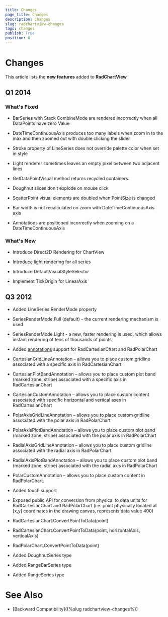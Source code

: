 ```yaml
---
title: Changes
page_title: Changes
description: Changes
slug: radchartview-changes
tags: changes
publish: True
position: 0
---
```


# Changes



This article lists the __new features__ added to __RadChartView__

## Q1 2014

### What's Fixed

* BarSeries with Stack CombineMode are rendered incorrectly when all DataPoints have zero Value

* DateTimeContinuousAxis produces too many labels when zoom in to the max and then zoomed out with double clicking the slider

* Stroke property of LineSeries does not override palette color when set in style

* Light renderer sometimes leaves an empty pixel between two adjacent lines

* GetDataPointVisual method returns recycled containers.

* Doughnut slices don't explode on mouse click

* ScatterPoint visual elements are doubled when PointSize is changed

* Bar width is not recalculated on zoom with DateTimeContinuousAxis axis

* Annotations are positioned incorrectly when zooming on a DateTimeContinuousAxis

### What's New

* Introduce Direct2D Rendering for ChartView

* Introduce light rendering for all series

* Introduce DefaultVisualStyleSelector

* Implement TickOrigin for LinearAxis

## Q3 2012

* Added LineSeries.RenderMode property

* SeriesRenderMode.Full (default) - the current rendering mechanism is used
                

* SeriesRenderMode.Light - a new, faster rendering is used, which allows instant rendering of tens of thousands of points
                

* Added [annotations](#216ade21-083f-49ce-8d99-2b1f6bb0b405) support for RadCartesianChart and RadPolarChart
            

* CartesianGridLineAnnotation – allows you to place custom gridline associated with a specific axis in RadCartesianChart
                

* CartesianPlotBandAnnotation – allows you to place custom plot band (marked zone, stripe) associated with a specific axis in RadCartesianChart
                

* CartesianCustomAnnotation – allows you to place custom content associated with specific horizontal and vertical axes in RadCartesianChart
                

* PolarAxisGridLineAnnotation – allows you to place custom gridline associated with the polar axis in RadPolarChart
                

* PolarAxisPlotBandAnnotation – allows you to place custom plot band (marked zone, stripe) associated with the polar axis in RadPolarChart
                

* RadialAxisGridLineAnnotation – allows you to place custom gridline associated with the radial axis in RadPolarChart
                

* RadialAxisPlotBandAnnotation – allows you to place custom plot band (marked zone, stripe) associated with the radial axis in RadPolarChart
                

* PolarCustomAnnotation – allows you to place custom content in RadPolarChart.
                

* Added touch support

* Exposed public API  for conversion from physical to data units for RadCartesianChart and RadPolarChart 
              (i.e. point physically located at [x,y] coordinates in the drawing canvas, represents data value 400)
            

* RadCartesianChart.ConvertPointToData(point)
                

* RadCartesianChart.ConvertPointToData(point, horizontalAxis, verticalAxis)
                

* RadPolarChart.ConvertPointToData(point)
                

* Added DoughnutSeries type
            

* Added RangeBarSeries type
            

* Added RangeSeries type
            

# See Also

 * [Backward Compatibility]({%slug radchartview-changes%})
